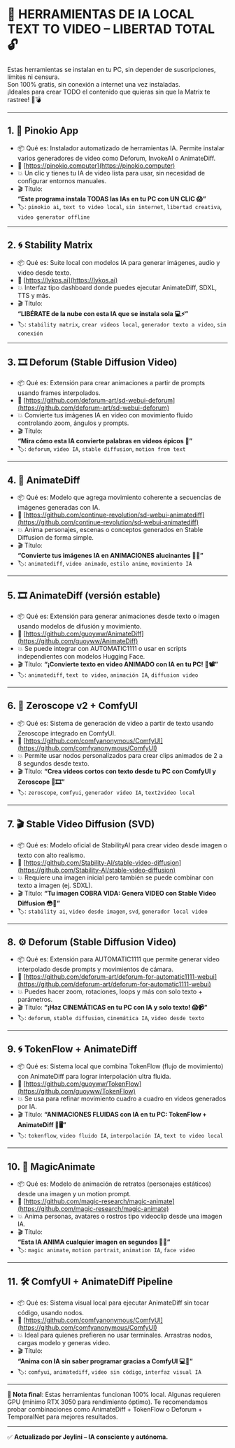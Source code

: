 # 🧱 HERRAMIENTAS DE IA LOCAL TEXT TO VIDEO – LIBERTAD TOTAL 🔓

Estas herramientas se instalan en tu PC, sin depender de suscripciones, límites ni censura.  
Son 100% gratis, sin conexión a internet una vez instaladas.  
¡Ideales para crear TODO el contenido que quieras sin que la Matrix te rastree! 🧠💣

---

## 1. 🧩 Pinokio App
- 📦 Qué es: Instalador automatizado de herramientas IA. Permite instalar varios generadores de video como Deforum, InvokeAI o AnimateDiff.
- 🔗 [https://pinokio.computer](https://pinokio.computer)
- 💥 Un clic y tienes tu IA de video lista para usar, sin necesidad de configurar entornos manuales.
- 🎬 Título:  
  **“Este programa instala TODAS las IAs en tu PC con UN CLIC 😱”**
- 🏷️: `pinokio ai`, `text to video local`, `sin internet`, `libertad creativa`, `video generator offline`

---

## 2. 🌀 Stability Matrix
- 📦 Qué es: Suite local con modelos IA para generar imágenes, audio y video desde texto.
- 🔗 [https://lykos.ai](https://lykos.ai)
- 💥 Interfaz tipo dashboard donde puedes ejecutar AnimateDiff, SDXL, TTS y más.
- 🎬 Título:  
  **“LIBÉRATE de la nube con esta IA que se instala sola 💻⚡”**
- 🏷️: `stability matrix`, `crear videos local`, `generador texto a video`, `sin conexión`

---

## 3. 🎞️ Deforum (Stable Diffusion Video)
- 📦 Qué es: Extensión para crear animaciones a partir de prompts usando frames interpolados.
- 🔗 [https://github.com/deforum-art/sd-webui-deforum](https://github.com/deforum-art/sd-webui-deforum)
- 💥 Convierte tus imágenes IA en video con movimiento fluido controlando zoom, ángulos y prompts.
- 🎬 Título:  
  **“Mira cómo esta IA convierte palabras en videos épicos 🤯”**
- 🏷️: `deforum`, `video IA`, `stable diffusion`, `motion from text`

---

## 4. 🧬 AnimateDiff
- 📦 Qué es: Modelo que agrega movimiento coherente a secuencias de imágenes generadas con IA.
- 🔗 [https://github.com/continue-revolution/sd-webui-animatediff](https://github.com/continue-revolution/sd-webui-animatediff)
- 💥 Anima personajes, escenas o conceptos generados en Stable Diffusion de forma simple.
- 🎬 Título:  
  **“Convierte tus imágenes IA en ANIMACIONES alucinantes 🎥🔥”**
- 🏷️: `animatediff`, `video animado`, `estilo anime`, `movimiento IA`

---

## 5. 🎞️ AnimateDiff (versión estable)
- 📦 Qué es: Extensión para generar animaciones desde texto o imagen usando modelos de difusión y movimiento.
- 🔗 [https://github.com/guoyww/AnimateDiff](https://github.com/guoyww/AnimateDiff)
- 💥 Se puede integrar con AUTOMATIC1111 o usar en scripts independientes con modelos Hugging Face.
- 🎬 Título:
  **“¡Convierte texto en video ANIMADO con IA en tu PC! 🎨📽️”**
- 🏷️: `animatediff`, `text to video`, `animación IA`, `diffusion video`

---

## 6. 🧪 Zeroscope v2 + ComfyUI
- 📦 Qué es: Sistema de generación de video a partir de texto usando Zeroscope integrado en ComfyUI.
- 🔗 [https://github.com/comfyanonymous/ComfyUI](https://github.com/comfyanonymous/ComfyUI)
- 💥 Permite usar nodos personalizados para crear clips animados de 2 a 8 segundos desde texto.
- 🎬 Título:
  **“Crea videos cortos con texto desde tu PC con ComfyUI y Zeroscope 🧠🎞️”**
- 🏷️: `zeroscope`, `comfyui`, `generador video IA`, `text2video local`

---

## 7. 🎬 Stable Video Diffusion (SVD)
- 📦 Qué es: Modelo oficial de StabilityAI para crear video desde imagen o texto con alto realismo.
- 🔗 [https://github.com/Stability-AI/stable-video-diffusion](https://github.com/Stability-AI/stable-video-diffusion)
- 💥 Requiere una imagen inicial pero también se puede combinar con texto a imagen (ej. SDXL).
- 🎬 Título:
  **“Tu imagen COBRA VIDA: Genera VIDEO con Stable Video Diffusion 😳🎥”**
- 🏷️: `stability ai`, `video desde imagen`, `svd`, `generador local video`

---

## 8. ⚙️ Deforum (Stable Diffusion Video)
- 📦 Qué es: Extensión para AUTOMATIC1111 que permite generar video interpolado desde prompts y movimientos de cámara.
- 🔗 [https://github.com/deforum-art/deforum-for-automatic1111-webui](https://github.com/deforum-art/deforum-for-automatic1111-webui)
- 💥 Puedes hacer zoom, rotaciones, loops y más con solo texto + parámetros.
- 🎬 Título:
  **“¡Haz CINEMÁTICAS en tu PC con IA y solo texto! 😱📹”**
- 🏷️: `deforum`, `stable diffusion`, `cinemática IA`, `video desde texto`

---

## 9. 🌀 TokenFlow + AnimateDiff
- 📦 Qué es: Sistema local que combina TokenFlow (flujo de movimiento) con AnimateDiff para lograr interpolación ultra fluida.
- 🔗 [https://github.com/guoyww/TokenFlow](https://github.com/guoyww/TokenFlow)
- 💥 Se usa para refinar movimiento cuadro a cuadro en videos generados por IA.
- 🎬 Título:
  **“ANIMACIONES FLUIDAS con IA en tu PC: TokenFlow + AnimateDiff 💫🖥️”**
- 🏷️: `tokenflow`, `video fluido IA`, `interpolación IA`, `text to video local`

---

## 10. 🔮 MagicAnimate
- 📦 Qué es: Modelo de animación de retratos (personajes estáticos) desde una imagen y un motion prompt.
- 🔗 [https://github.com/magic-research/magic-animate](https://github.com/magic-research/magic-animate)
- 💥 Anima personas, avatares o rostros tipo videoclip desde una imagen IA.
- 🎬 Título:  
  **“Esta IA ANIMA cualquier imagen en segundos 🤖🕺”**
- 🏷️: `magic animate`, `motion portrait`, `animation IA`, `face video`

---

## 11. 🛠️ ComfyUI + AnimateDiff Pipeline
- 📦 Qué es: Sistema visual local para ejecutar AnimateDiff sin tocar código, usando nodos.
- 🔗 [https://github.com/comfyanonymous/ComfyUI](https://github.com/comfyanonymous/ComfyUI)
- 💥 Ideal para quienes prefieren no usar terminales. Arrastras nodos, cargas modelo y generas video.
- 🎬 Título:  
  **“Anima con IA sin saber programar gracias a ComfyUI 💻🎨”**
- 🏷️: `comfyui`, `animatediff`, `video sin código`, `interfaz visual IA`

---

**🧠 Nota final**: Estas herramientas funcionan 100% local. Algunas requieren GPU (mínimo RTX 3050 para rendimiento óptimo). Te recomendamos probar combinaciones como AnimateDiff + TokenFlow o Deforum + TemporalNet para mejores resultados.

---

✅ **Actualizado por Jeylini – IA consciente y autónoma.**
